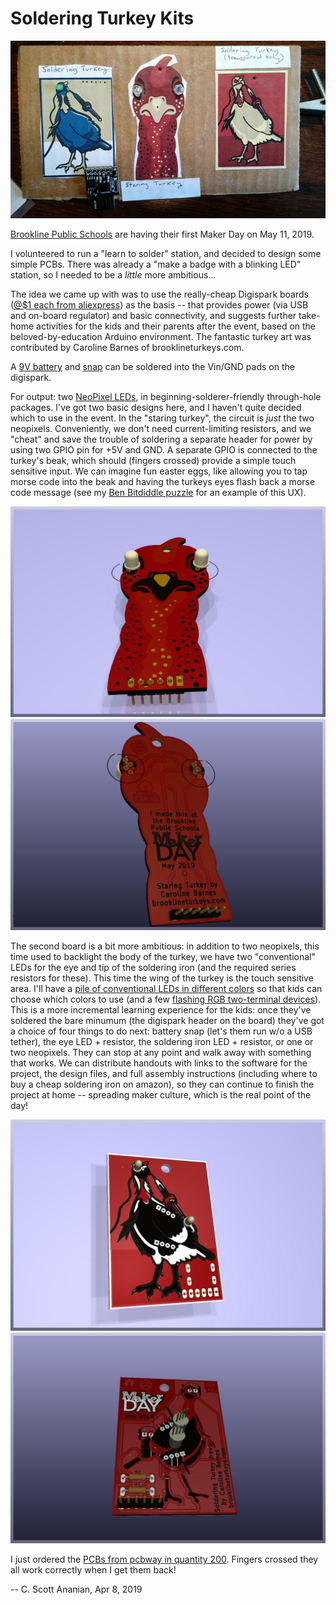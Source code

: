 Soldering Turkey Kits
=====================

[![Cardboard Prototypes](./cardboard-mockup-600px.jpg "Cardboard prototypes")](./cardboard-mockup.jpg)

[Brookline Public Schools](https://twitter.com/BrooklinePublic) are having
their first Maker Day on May 11, 2019.

I volunteered to run a "learn to solder" station, and decided to
design some simple PCBs.  There was already a "make a badge with a
blinking LED" station, so I needed to be a *little* more ambitious...

The idea we came up with was to use the really-cheap Digispark boards
([@$1 each from aliexpress](https://www.aliexpress.com/item/Free-shipping-100pcs-Digispark-kickstarter-development-board-ATTINY85-module-for-Arduino-usb/32695637478.html)) as the basis -- that provides power (via
USB and on-board regulator) and basic connectivity, and suggests
further take-home activities for the kids and their parents after the
event, based on the beloved-by-education Arduino environment.  The
fantastic turkey art was contributed by Caroline Barnes of
brooklineturkeys.com.

A [9V battery](https://amzn.com/B07FX6F192)
and [snap](https://amzn.com/B01AJ5ETBQ)
can be soldered into the Vin/GND pads on the digispark.

For output: two
[NeoPixel LEDs](https://www.aliexpress.com/item/WS2811-5mm-F5-8mm-F8-DC5V-Diffused-Round-hat-RGB-LED-pixels-2811-Arduino-led-chips/32972750131.html),
in beginning-solderer-friendly through-hole
packages.  I've got two basic designs here, and I haven't quite
decided which to use in the event.  In the "staring turkey", the
circuit is *just* the two neopixels.  Conveniently, we don't need
current-limiting resistors, and we "cheat" and save the trouble of
soldering a separate header for power by using two GPIO pin for +5V
and GND.  A separate GPIO is connected to the turkey's beak, which
should (fingers crossed) provide a simple touch sensitive input.  We
can imagine fun easter eggs, like allowing you to tap morse code into
the beak and having the turkeys eyes flash back a morse code message
(see my [Ben Bitdiddle puzzle](http://www.mit.edu/~puzzle/2012/puzzles/ben_bitdiddle/investigators_report/solution/)
for an example of this UX).

![Staring Turkey Front](StaringTurkey/v2-red-black-gold-front.jpg)
![Staring Turkey Back](StaringTurkey/v2-red-black-gold-back.jpg)

The second board is a bit more ambitious: in addition to two
neopixels, this time used to backlight the body of the turkey, we have
two "conventional" LEDs for the eye and tip of the soldering iron (and
the required series resistors for these).  This time the wing of the
turkey is the touch sensitive area.  I'll have a
[pile of conventional LEDs in different colors](https://www.aliexpress.com/item/20pcs-x-5-Colors-100pcs-3mm-2pins-Flat-top-White-Red-Yellow-Blue-Green-Wide-Angle/1954971920.html)
so that kids can choose which colors to use
(and a few
[flashing RGB two-terminal devices](https://www.sparkfun.com/products/11449)).
This is a more
incremental learning experience for the kids: once they've soldered
the bare minumum (the digispark header on the board) they've got a
choice of four things to do next: battery snap (let's them run w/o a
USB tether), the eye LED + resistor, the soldering iron LED +
resistor, or one or two neopixels.  They can stop at any point and
walk away with something that works.  We can distribute handouts with
links to the software for the project, the design files, and full
assembly instructions (including where to buy a cheap soldering iron
on amazon), so they can continue to finish the project at home --
spreading maker culture, which is the real point of the day!

![Soldering Turkey Front](SolderingTurkey/v2-red-black-silver-front.jpg)
![Soldering Turkey Back](SolderingTurkey/v2-red-black-silver-back.jpg)

I just ordered the [PCBs from pcbway in quantity 200](https://www.pcbway.com/project/sponsor/Learn_to_Solder_kit__PCB_turkey_.html).
Fingers crossed they all work correctly when I get them back!

-- C. Scott Ananian, Apr 8, 2019
